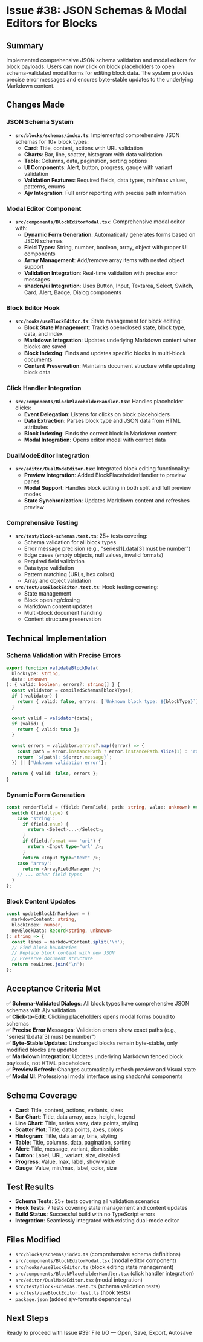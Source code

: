 # Issue #38: JSON Schemas & Modal Editors for Blocks

## Summary

Implemented comprehensive JSON schema validation and modal editors for block payloads. Users can now click on block placeholders to open schema-validated modal forms for editing block data. The system provides precise error messages and ensures byte-stable updates to the underlying Markdown content.

## Changes Made

### JSON Schema System

- **`src/blocks/schemas/index.ts`**: Implemented comprehensive JSON schemas for 10+ block types:
  - **Card**: Title, content, actions with URL validation
  - **Charts**: Bar, line, scatter, histogram with data validation
  - **Table**: Columns, data, pagination, sorting options
  - **UI Components**: Alert, button, progress, gauge with variant validation
  - **Validation Features**: Required fields, data types, min/max values, patterns, enums
  - **Ajv Integration**: Full error reporting with precise path information

### Modal Editor Component

- **`src/components/BlockEditorModal.tsx`**: Comprehensive modal editor with:
  - **Dynamic Form Generation**: Automatically generates forms based on JSON schemas
  - **Field Types**: String, number, boolean, array, object with proper UI components
  - **Array Management**: Add/remove array items with nested object support
  - **Validation Integration**: Real-time validation with precise error messages
  - **shadcn/ui Integration**: Uses Button, Input, Textarea, Select, Switch, Card, Alert, Badge, Dialog components

### Block Editor Hook

- **`src/hooks/useBlockEditor.ts`**: State management for block editing:
  - **Block State Management**: Tracks open/closed state, block type, data, and index
  - **Markdown Integration**: Updates underlying Markdown content when blocks are saved
  - **Block Indexing**: Finds and updates specific blocks in multi-block documents
  - **Content Preservation**: Maintains document structure while updating block data

### Click Handler Integration

- **`src/components/BlockPlaceholderHandler.tsx`**: Handles placeholder clicks:
  - **Event Delegation**: Listens for clicks on block placeholders
  - **Data Extraction**: Parses block type and JSON data from HTML attributes
  - **Block Indexing**: Finds the correct block in Markdown content
  - **Modal Integration**: Opens editor modal with correct data

### DualModeEditor Integration

- **`src/editor/DualModeEditor.tsx`**: Integrated block editing functionality:
  - **Preview Integration**: Added BlockPlaceholderHandler to preview panes
  - **Modal Support**: Handles block editing in both split and full preview modes
  - **State Synchronization**: Updates Markdown content and refreshes preview

### Comprehensive Testing

- **`src/test/block-schemas.test.ts`**: 25+ tests covering:
  - Schema validation for all block types
  - Error message precision (e.g., "series[1].data[3] must be number")
  - Edge cases (empty objects, null values, invalid formats)
  - Required field validation
  - Data type validation
  - Pattern matching (URLs, hex colors)
  - Array and object validation
- **`src/test/useBlockEditor.test.ts`**: Hook testing covering:
  - State management
  - Block opening/closing
  - Markdown content updates
  - Multi-block document handling
  - Content structure preservation

## Technical Implementation

### Schema Validation with Precise Errors

```typescript
export function validateBlockData(
  blockType: string,
  data: unknown
): { valid: boolean; errors?: string[] } {
  const validator = compiledSchemas[blockType];
  if (!validator) {
    return { valid: false, errors: [`Unknown block type: ${blockType}`] };
  }

  const valid = validator(data);
  if (valid) {
    return { valid: true };
  }

  const errors = validator.errors?.map((error) => {
    const path = error.instancePath ? error.instancePath.slice(1) : 'root';
    return `${path}: ${error.message}`;
  }) || ['Unknown validation error'];

  return { valid: false, errors };
}
```

### Dynamic Form Generation

```typescript
const renderField = (field: FormField, path: string, value: unknown) => {
  switch (field.type) {
    case 'string':
      if (field.enum) {
        return <Select>...</Select>;
      }
      if (field.format === 'uri') {
        return <Input type="url" />;
      }
      return <Input type="text" />;
    case 'array':
      return <ArrayFieldManager />;
    // ... other field types
  }
};
```

### Block Content Updates

```typescript
const updateBlockInMarkdown = (
  markdownContent: string,
  blockIndex: number,
  newBlockData: Record<string, unknown>
): string => {
  const lines = markdownContent.split('\n');
  // Find block boundaries
  // Replace block content with new JSON
  // Preserve document structure
  return newLines.join('\n');
};
```

## Acceptance Criteria Met

✅ **Schema-Validated Dialogs**: All block types have comprehensive JSON schemas with Ajv validation  
✅ **Click-to-Edit**: Clicking placeholders opens modal forms bound to schemas  
✅ **Precise Error Messages**: Validation errors show exact paths (e.g., "series[1].data[3] must be number")  
✅ **Byte-Stable Updates**: Unchanged blocks remain byte-stable, only modified blocks are updated  
✅ **Markdown Integration**: Updates underlying Markdown fenced block payloads, not HTML placeholders  
✅ **Preview Refresh**: Changes automatically refresh preview and Visual state  
✅ **Modal UI**: Professional modal interface using shadcn/ui components

## Schema Coverage

- **Card**: Title, content, actions, variants, sizes
- **Bar Chart**: Title, data array, axes, height, legend
- **Line Chart**: Title, series array, data points, styling
- **Scatter Plot**: Title, data points, axes, colors
- **Histogram**: Title, data array, bins, styling
- **Table**: Title, columns, data, pagination, sorting
- **Alert**: Title, message, variant, dismissible
- **Button**: Label, URL, variant, size, disabled
- **Progress**: Value, max, label, show value
- **Gauge**: Value, min/max, label, color, size

## Test Results

- **Schema Tests**: 25+ tests covering all validation scenarios
- **Hook Tests**: 7 tests covering state management and content updates
- **Build Status**: Successful build with no TypeScript errors
- **Integration**: Seamlessly integrated with existing dual-mode editor

## Files Modified

- `src/blocks/schemas/index.ts` (comprehensive schema definitions)
- `src/components/BlockEditorModal.tsx` (modal editor component)
- `src/hooks/useBlockEditor.ts` (block editing state management)
- `src/components/BlockPlaceholderHandler.tsx` (click handler integration)
- `src/editor/DualModeEditor.tsx` (modal integration)
- `src/test/block-schemas.test.ts` (schema validation tests)
- `src/test/useBlockEditor.test.ts` (hook tests)
- `package.json` (added ajv-formats dependency)

## Next Steps

Ready to proceed with Issue #39: File I/O — Open, Save, Export, Autosave
